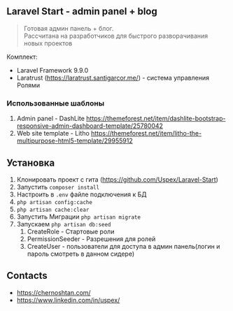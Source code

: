 ## Laravel Start - admin panel + blog
> Готовая админ панель + блог.  
> Рассчитана на разработчиков для быстрого разворачивания новых проектов

Комплект:
- Laravel Framework 9.9.0
- Laratrust (https://laratrust.santigarcor.me/) - система управления Ролями

### Использованные шаблоны
1. Admin panel - DashLite https://themeforest.net/item/dashlite-bootstrap-responsive-admin-dashboard-template/25780042
2. Web site template - Litho https://themeforest.net/item/litho-the-multipurpose-html5-template/29955912

## Установка

1. Клонировать проект с гита (https://github.com/Uspex/Laravel-Start)
2. Запустить `composer install`
3. Настроить в `.env` файле подключения к БД
4. `php artisan config:cache`
5. `php artisan cache:clear`
6. Запустить Миграции `php artisan migrate`
7. Запускаем `php artisan db:seed`    
   1. CreateRole - Стартовые роли
   2. PermissionSeeder - Разрешения для ролей
   3. CreateUser - пользователи для доступа в админ панель(логин и пароль смотреть в данном сидере)

    
## Contacts
* https://chernoshtan.com/
* https://www.linkedin.com/in/uspex/
